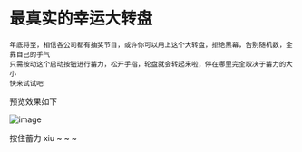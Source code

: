 # 最真实的幸运大转盘
    年底将至，相信各公司都有抽奖节目，或许你可以用上这个大转盘，拒绝黑幕，告别随机数，全靠自己的手气
    只需按动这个启动按钮进行蓄力，松开手指，轮盘就会转起来啦，停在哪里完全取决于蓄力的大小
    快来试试吧
    
预览效果如下

![image](https://github.com/positiveBOY/NiceProgressBar/blob/master/loading1.png)

按住蓄力   xiu ~ ~ ~
